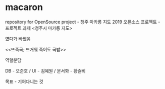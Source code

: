 # macaron
repository for OpenSource project - 청주 마카롱 지도
2019 오픈소스 프로젝트 - 프로젝트 과제
<청주시 마카롱 지도>


였다가 바꿨음


<<뜨죽국; 뜨거워 죽어도 국밥>>

역할분담

DB - 오준호 /
UI - 김예원 /
문서화 - 황슬비


목표 - 기어다니는 것
